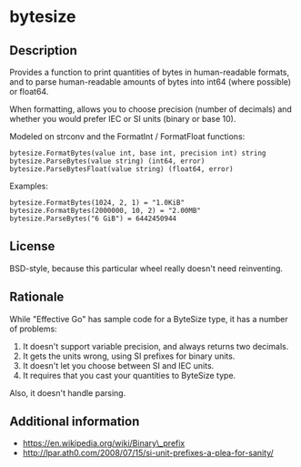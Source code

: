 
# bytesize

## Description

Provides a function to print quantities of bytes in human-readable formats,
and to parse human-readable amounts of bytes into int64 (where possible) or
float64.

When formatting, allows you to choose precision (number of decimals) and whether 
you would prefer IEC or SI units (binary or base 10).

Modeled on strconv and the FormatInt / FormatFloat functions:

    bytesize.FormatBytes(value int, base int, precision int) string
    bytesize.ParseBytes(value string) (int64, error)
    bytesize.ParseBytesFloat(value string) (float64, error)

Examples:

    bytesize.FormatBytes(1024, 2, 1) = "1.0KiB"
    bytesize.FormatBytes(2000000, 10, 2) = "2.00MB"
    bytesize.ParseBytes("6 GiB") = 6442450944

## License

BSD-style, because this particular wheel really doesn't need reinventing.

## Rationale

While "Effective Go" has sample code for a ByteSize type, it has a number of
problems:

 1. It doesn't support variable precision, and always returns two decimals.
 2. It gets the units wrong, using SI prefixes for binary units.
 3. It doesn't let you choose between SI and IEC units.
 4. It requires that you cast your quantities to ByteSize type.
 
Also, it doesn't handle parsing.

## Additional information

 * https://en.wikipedia.org/wiki/Binary\_prefix
 * http://lpar.ath0.com/2008/07/15/si-unit-prefixes-a-plea-for-sanity/ 
